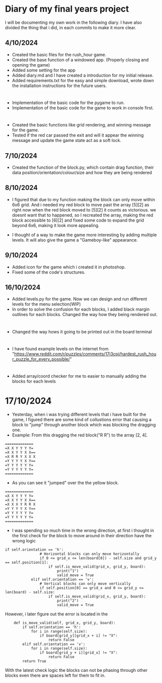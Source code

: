 # Diary of my final years project

I will be documenting my own work in the following diary. I have also divided the thing that i did, in each commits to make it more clear.

## 4/10/2024
- Created the basic files for the rush_hour game.
- Created the base function of a windowed app. (Properly closing and opening the game)
- Added some setting for the app
- Added diary.md and I have created a introduction for my initial release.
- Added requirements.txt for the easy and simple download, wrote down the installation instructions for the future users.
#
- Implementation of the basic code for the pygame to run.
- Implementation of the basic code for the game to work in console first.
#
- Created the basic functions like grid rendering, and winning message for the game.
- Tested if the red car passed the exit and will it appear the winning message and update the game state act as a soft lock.
## 7/10/2024
- Created the function of the block.py, which contain drag function, their data 
position/orientation/colour/size and how they are being rendered

## 8/10/2024
- I figured that due to my function making the block can only move within 6x6 grid. And i needed my red block to move past the array [5][2] as right now when the red block moved to [5][2] it counts as victorious.
we doesnt want that to happened, so I recreated the array, making the red block accessible to [6][2] and fixed some code to expand the grid beyond 6x6, making it look more appealing.

- I thought of a way to make the game more interesting by adding multiple levels. It will also give the game a "Gameboy-like" appearance.

## 9/10/2024
- Added icon for the game which i created it in photoshop.
- Fixed some of the code's structures.


## 16/10/2024
- Added levels.py for the game. Now we can design and run different levels for the menu selection(WIP)
- In order to solve the confusion for each blocks, I added black margin outlines for each blocks. Changed the way how they being rendered out.
#
- Changed the way hows it going to be printed out in the board terminal
#
- I have found example levels on the internet from "https://www.reddit.com/r/puzzles/comments/17j3cpj/hardest_rush_hour_puzzle_for_every_possible/"
#
- Added array/coord checker for me to easier to manually adding the blocks for each levels
# 17/10/2024
- Yesterday, when i was trying different levels that i have built for the game, I figured there are some kind of collustions error that causing a block to "jump" through another block which was blocking the dragging one. 
- Example: From this dragging the red block("R R") to the array [2, 4].
``` 
=============
=X X Y Y Y Y=
=X X Y Y X X==
=X R R Y X X X
=Y Y Y Y X Y==
=Y Y Y Y Y Y=
=Y Y Y Y Y Y=
=============
```
- As you can see it "jumped" over the the yellow block.
``` 
=============
=X X Y Y Y Y=
=X X Y Y X X==
=X X X Y R R X
=Y Y Y Y X Y==
=Y Y Y Y Y Y=
=Y Y Y Y Y Y=
=============
```
- I was spending so much time in the wrong direction, at first i thought in the first check for the block to move around in their direction have the wrong logic 
```
if self.orientation == 'h':
                # Horizontal blocks can only move horizontally
                if 0 <= grid_x <= len(board[0]) - self.size and grid_y == self.position[1]:
                    if self.is_move_valid(grid_x, grid_y, board):
                        print("1")
                        valid_move = True
            elif self.orientation == 'v':
                # Vertical blocks can only move vertically
                if self.position[0] == grid_x and 0 <= grid_y <= len(board) - self.size:
                    if self.is_move_valid(grid_x, grid_y, board):
                        print("2")
                        valid_move = True
```

However, i later figure out the error is located in the 
```
    def is_move_valid(self, grid_x, grid_y, board):
        if self.orientation == 'h':
            for i in range(self.size):
                if board[grid_y][grid_x + i] != "X":
                    return False
        elif self.orientation == 'v':
            for i in range(self.size):
                if board[grid_y + i][grid_x] != "X":
                    return False
        return True
```
With the latest check logic the blocks can not be phasing through other blocks even there are spaces left for them to fit in.
